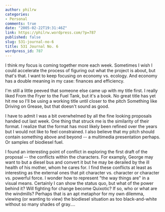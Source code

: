 ```yaml
---
author: philrw
categories:
- Personal
comments: true
date: "2005-02-22T19:31:46Z"
link: https://philrw.wordpress.com/?p=787
published: false
slug: 531-journal-no-6
title: 531 Journal No. 6
wordpress_id: 787
---
```


I think my focus is coming together more each week. Sometimes I wish I could accelerate the process of figuring out what the project is about, but that's that. I want to keep focusing on economy vs. ecology. And economy has a double meaning in my case: finances and efficiency.

I'm still a little peeved that someone else came up with my title first. I really liked From the Fryer to the Fuel Tank, but it's a book. No great title has yet hit me so I'll be using a working title until closer to the pitch Something like Driving on Grease, but that doesn't sound as good.

I have to admit I was a bit overwhelmed by all the fine looking proposals handed out last week. One thing that struck me is the similarity of their format. I realize that the format has most likely been refined over the years but I would not like to feel constrained. I also believe that my pitch should contain something above and beyond -- a multimedia presentation perhaps. Or samples of biodiesel fuel.

I found an interesting point of conflict in exploring the first draft of the proposal -- the conflicts within the characters. For examply, George may want to but a diesel bus and convert it but he may be derailed by the ill health of his mother, whom he cares for. I find these conflicts at least as interesting as the external ones that pit character vs. character or character vs. powerful force. I wonder how to represent "the way things are" in a visual means. Certainly I can show the status quo, but what of the power behind it? Will fighting for change become Quixotic? If so, who or what are the windmills? Perhaps that is an apt metaphor for my own dilemma, viewing (or wanting to view) the biodiesel situation as too black-and-white without so many shades of gray....
